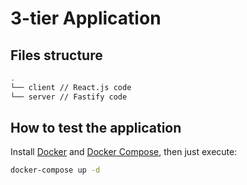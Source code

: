 # 3-tier Application

## Files structure

```sh
.
└── client // React.js code
└── server // Fastify code
```

## How to test the application

Install [Docker](https://docs.docker.com/engine/install/) and [Docker Compose](https://docs.docker.com/compose/install/), then just execute:

```sh
docker-compose up -d
```
